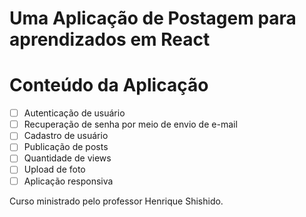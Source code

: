 # Uma Aplicação de Postagem para aprendizados em React

# Conteúdo da Aplicação
- [ ] Autenticação de usuário
- [ ] Recuperação de senha por meio de envio de e-mail
- [ ] Cadastro de usuário
- [ ] Publicação de posts
- [ ] Quantidade de views
- [ ] Upload de foto
- [ ] Aplicação responsiva

Curso ministrado pelo professor Henrique Shishido.